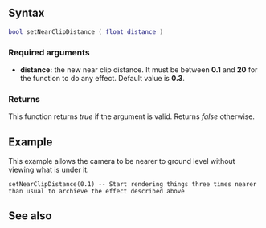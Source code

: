 Syntax
------

``` lua
bool setNearClipDistance ( float distance )
```

### Required arguments

-   **distance:** the new near clip distance. It must be between **0.1** and **20** for the function to do any effect. Default value is **0.3**.

### Returns

This function returns *true* if the argument is valid. Returns *false* otherwise.

Example
-------

This example allows the camera to be nearer to ground level without viewing what is under it.

    setNearClipDistance(0.1) -- Start rendering things three times nearer than usual to archieve the effect described above

See also
--------
